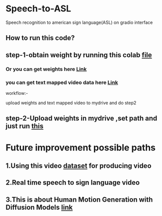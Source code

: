 # Speech-to-ASL
Speech recognition to american sign language(ASL) on gradio interface 

## How to run this code?
## step-1-obtain weight by running this colab [file](Copy_of_Yet_another_copy_of_projNUS101.ipynb)

### Or you can get weights here [Link](https://drive.google.com/file/d/1_zl0IVbXVzoxaDKKGoir8TBWJjtuo07e/view?usp=sharing)

### you can get text mapped video data here [Link](https://drive.google.com/drive/folders/1gsqIDmyT8H-Yy_-Z7pSNvnVShIYfBbiB?usp=sharing)

workflow:- 

upload weights and text mapped video to mydrive and do step2

## step-2-Upload weights in mydrive ,set path and just run [this](Copying_of_FinalNUSproject1.ipynb)

# Future improvement possible paths

## 1.Using this video [dataset](http://mocap.cs.cmu.edu/) for producing video 

## 2.Real time speech to sign language video

## 3.This is about Human Motion Generation with Diffusion Models [link](https://is.mpg.de/events/human-motion-generation-with-diffusion-models)
